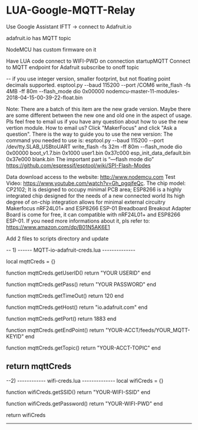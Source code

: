 # LUA-Google-MQTT-Relay

Use Google Assistant 
IFTT -> connect to Adafruit.io 

adafruit.io has MQTT topic

NodeMCU has custom firmware on it

Have LUA code connect to WIFI-PWD
on connection startupMQTT
	Connect to MQTT endpoint for Adafruit
	subscribe to onoff topic



-- if you use integer version, smaller footprint, but not floating point decimals supported.
esptool.py --baud 115200 --port /COM6 write_flash -fs 4MB -ff 80m --flash_mode dio 0x00000 nodemcu-master-11-modules-2018-04-15-00-39-22-float.bin 




Note: There are a batch of this item are the new grade version. Maybe there are some different between the new one and old one in the aspect of usage. Pls feel free to email us if you have any question about how to use the new vertion module. How to email us? Click "MakerFocus" and click "Ask a question".
There is the way to guide you to use the new version: 
The command you needed to use is: esptool.py --baud 115200 --port /dev/tty.SLAB_USBtoUART write_flash -fs 32m -ff 80m --flash_mode dio 0x00000 boot_v1.7.bin 0x1000 user1.bin 0x37c000 esp_init_data_default.bin 0x37e000 blank.bin 
The important part is “—flash mode dio” https://github.com/espressif/esptool/wiki/SPI-Flash-Modes


Data download access to the website: http://www.nodemcu.com Test Video: https://www.youtube.com/watch?v=Gh_pgqjfeQc. The chip model: CP2102; It is designed to occupy minimal PCB area; ESP8266 is a highly integrated chip designed for the needs of a new connected world
Its high degree of on-chip integration allows for minimal external circuitry
Makerfocus nRF24L01+ and ESP8266 ESP-01 Breadboard Breakout Adapter Board is come for free, it can compatible with nRF24L01+ and ESP8266 ESP-01. If you need more informations about it, pls refer to: https://www.amazon.com/dp/B01N5AK6E1





Add 2 files to scripts directory and update

-- 1)
------ MQTT-io-adafruit-creds.lua --------------

local mqttCreds = {}

function mqttCreds.getUserID()
    return "YOUR USERID"
end

function mqttCreds.getPass()
    return "YOUR PASSWORD"
end

function mqttCreds.getTimeOut()
    return 120
end

function mqttCreds.getHost()
    return "io.adafruit.com"
end

function mqttCreds.getPort()
    return 1883
end

function mqttCreds.getEndPoint()
    return "YOUR-ACCT/feeds/YOUR_MQTT-KEYID"
end

function mqttCreds.getTopic()
    return "YOUR-ACCT-TOPIC"
end

return mqttCreds
----------------------------------


--2) 
------------ wifi-creds.lua --------------
local wifiCreds = {}




function wifiCreds.getSSID()
    return "YOUR-WIFI-SSID"
end

function wifiCreds.getPassword()
    return "YOUR-WIFI-PWD"
end


return wifiCreds


------------------------------------------
